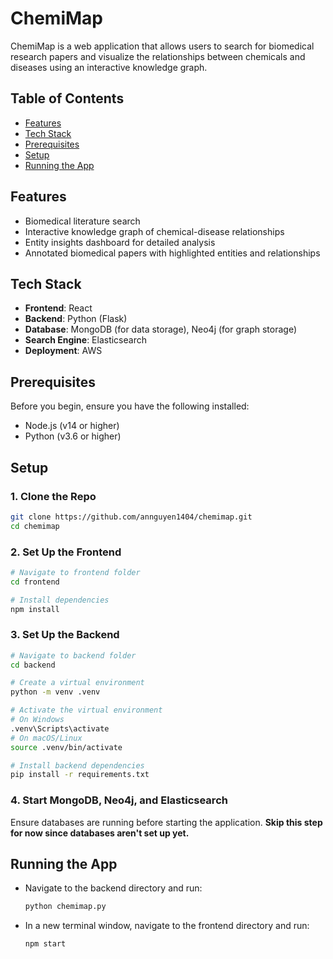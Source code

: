 # ChemiMap

ChemiMap is a web application that allows users to search for biomedical research papers and visualize the relationships between chemicals and diseases using an interactive knowledge graph.

## Table of Contents
- [Features](#features)
- [Tech Stack](#tech-stack)
- [Prerequisites](#prerequisites)
- [Setup](#setup)
- [Running the App](#running-the-app)

## Features
- Biomedical literature search
- Interactive knowledge graph of chemical-disease relationships
- Entity insights dashboard for detailed analysis
- Annotated biomedical papers with highlighted entities and relationships

## Tech Stack
- **Frontend**: React
- **Backend**: Python (Flask)
- **Database**: MongoDB (for data storage), Neo4j (for graph storage)
- **Search Engine**: Elasticsearch
- **Deployment**: AWS

## Prerequisites
Before you begin, ensure you have the following installed:
- Node.js (v14 or higher)
- Python (v3.6 or higher)

## Setup

### 1. Clone the Repo
```bash
git clone https://github.com/annguyen1404/chemimap.git
cd chemimap
```

### 2. Set Up the Frontend
```bash
# Navigate to frontend folder
cd frontend

# Install dependencies
npm install
```

### 3. Set Up the Backend
```bash
# Navigate to backend folder
cd backend

# Create a virtual environment
python -m venv .venv

# Activate the virtual environment
# On Windows
.venv\Scripts\activate
# On macOS/Linux
source .venv/bin/activate

# Install backend dependencies
pip install -r requirements.txt

```

### 4. Start MongoDB, Neo4j, and Elasticsearch
Ensure databases are running before starting the application. **Skip this step for now since databases aren't set up yet.**  

## Running the App

- Navigate to the backend directory and run:
    ```bash
    python chemimap.py
    ```

- In a new terminal window, navigate to the frontend directory and run:
    ```bash
    npm start
    ```